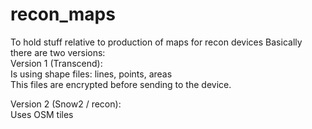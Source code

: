 # recon_maps
To hold stuff relative to production of maps for recon devices
Basically there are two versions:  
Version 1 (Transcend):  
Is using shape files: lines, points, areas  
This files are encrypted before sending to the device.  

Version 2 (Snow2 / recon):  
Uses OSM tiles
